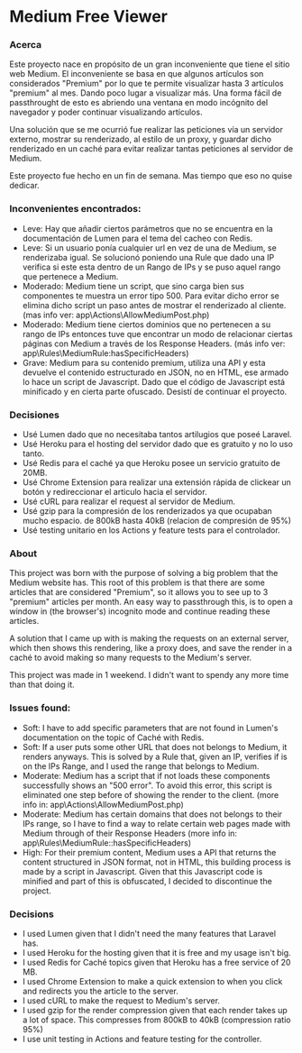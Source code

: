 # Medium Free Viewer

### Acerca
Este proyecto nace en propósito de un gran inconveniente que tiene el sitio web Medium.
El inconveniente se basa en que algunos artículos son considerados "Premium"
por lo que te permite visualizar hasta 3 artículos "premium" al mes. 
Dando poco lugar a visualizar más.
Una forma fácil de passthrought de esto es abriendo una ventana en modo incógnito
del navegador y poder continuar visualizando artículos.

Una solución que se me ocurrió fue realizar las peticiones vía un servidor externo,
mostrar su renderizado, al estilo de un proxy, y guardar dicho renderizado 
en un caché para evitar realizar tantas peticiones al servidor de
Medium.

Este proyecto fue hecho en un fin de semana. Mas tiempo que eso no quise dedicar.

### Inconvenientes encontrados:
- Leve: Hay que añadir ciertos parámetros que no se encuentra en la
documentación de Lumen para el tema del cacheo con Redis.
- Leve: Si un usuario ponía cualquier url en vez de una de Medium, se renderizaba igual.
  Se solucionó poniendo una Rule que dado una IP verifica si este esta dentro 
 de un Rango de IPs y se puso aquel rango que pertenece a Medium.
- Moderado: Medium tiene un script, que sino carga bien sus componentes te muestra
  un error tipo 500. Para evitar dicho error se elimina dicho script un paso antes de 
  mostrar el renderizado al cliente. (mas info ver: app\Actions\AllowMediumPost.php)
- Moderado: Medium tiene ciertos dominios que no pertenecen a su rango de IPs
entonces tuve que encontrar un modo de relacionar ciertas páginas con Medium
  a través de los Response Headers. (más info ver: app\Rules\MediumRule:hasSpecificHeaders)
- Grave: Medium para su contenido premium, utiliza una API y esta devuelve el contenido
estructurado en JSON, no en HTML, ese armado lo hace un script de Javascript.
  Dado que el código de Javascript está minificado y en cierta parte ofuscado.
  Desistí de continuar el proyecto.

### Decisiones

- Usé Lumen dado que no necesitaba tantos artilugios que poseé Laravel.
- Usé Heroku para el hosting del servidor dado que es gratuito y no lo uso tanto.
- Usé Redis para el caché ya que Heroku posee un servicio gratuito de 20MB.
- Usé Chrome Extension para realizar una extensión rápida de clickear un botón 
y redireccionar el articulo hacia el servidor.
- Usé cURL para realizar el request al servidor de Medium.
- Usé gzip para la compresión de los renderizados ya que ocupaban mucho espacio.
de 800kB hasta 40kB (relacion de compresión de 95%)
- Usé testing unitario en los Actions y feature tests para el controlador.


### About

This project was born with the purpose of solving a big problem 
that the Medium website has.
This root of this problem is that there are some articles that are considered "Premium",
so it allows you to see up to 3 "premium" articles per month.
An easy way to passthrough this, is to open a window in (the browser's) incognito mode
and continue reading these articles.

A solution that I came up with is making the requests on an external server,
which then shows this rendering, like a proxy does, and save the render in a 
caché to avoid making so many requests to the Medium's server.

This project was made in 1 weekend. I didn't want to spendy any more time than that doing it.

### Issues found:
- Soft: I have to add specific parameters that are not found in
Lumen's documentation on the topic of Caché with Redis.
- Soft: If a user puts some other URL that does not belongs to Medium,
it renders anyways. This is solved by a Rule that, given an IP, verifies if is on the 
IPs Range, and I used the range that belongs to Medium.
- Moderate: Medium has a script that if not loads these components successfully shows an
"500 error". To avoid this error, this script is eliminated one step before of showing
the render to the client. (more info in: app\Actions\AllowMediumPost.php)
- Moderate: Medium has certain domains that does not belongs to their IPs range, so I have to 
find a way to relate certain web pages made with Medium through of their Response Headers
  (more info in: app\Rules\MediumRule::hasSpecificHeaders)
- High: For their premium content, Medium uses a API that returns the content structured in JSON
format, not in HTML, this building process is made by a script in Javascript. Given that this
Javascript code is minified and part of this is obfuscated, I decided to discontinue the project.

### Decisions

- I used Lumen given that I didn't need the many features that Laravel has.
- I used Heroku for the hosting given that it is free and my usage isn't big.
- I used Redis for Caché topics given that Heroku has a free service of 20 MB.
- I used Chrome Extension to make a quick extension to when you click and redirects you 
the article to the server.
- I used cURL to make the request to Medium's server.
- I used gzip for the render compression given that each render takes up a lot of space. This compresses
from 800kB to 40kB (compression ratio 95%)
- I use unit testing in Actions and feature testing for the controller.
